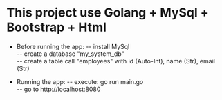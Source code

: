 # This project use Golang + MySql + Bootstrap + Html 
  
- Before running the app:
 -- install MySql  
 -- create a database "my_system_db"  
 -- create a table call "employees" with id (Auto-Int), name (Str), email (Str)  

  
- Running the app: 
 -- execute: go run main.go  
 -- go to http://localhost:8080  